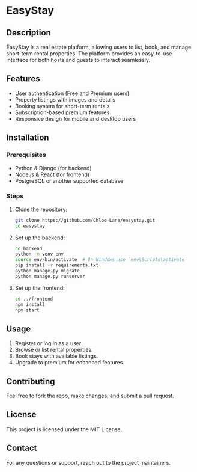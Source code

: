 # EasyStay

## Description
EasyStay is a real estate platform, allowing users to list, book, and manage short-term rental properties. The platform provides an easy-to-use interface for both hosts and guests to interact seamlessly.

## Features
- User authentication (Free and Premium users)
- Property listings with images and details
- Booking system for short-term rentals
- Subscription-based premium features
- Responsive design for mobile and desktop users

## Installation
### Prerequisites
- Python & Django (for backend)
- Node.js & React (for frontend)
- PostgreSQL or another supported database

### Steps
1. Clone the repository:
   ```bash
   git clone https://github.com/Chloe-Lane/easystay.git
   cd easystay
   ```
2. Set up the backend:
   ```bash
   cd backend
   python -m venv env
   source env/bin/activate  # On Windows use `env\Scripts\activate`
   pip install -r requirements.txt
   python manage.py migrate
   python manage.py runserver
   ```
3. Set up the frontend:
   ```bash
   cd ../frontend
   npm install
   npm start
   ```

## Usage
1. Register or log in as a user.
2. Browse or list rental properties.
3. Book stays with available listings.
4. Upgrade to premium for enhanced features.

## Contributing
Feel free to fork the repo, make changes, and submit a pull request.

## License
This project is licensed under the MIT License.

## Contact
For any questions or support, reach out to the project maintainers.

